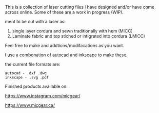 This is a collection of laser cutting files I have designed and/or have come across online. Some of these are a work in progress (WIP). 

ment to be cut with a laser as:
1.  single layer cordura and sewn traditionally with hem (MICC)
2.  Laminate fabric and top stiched or intigrated into cordura (LMICC)


Feel free to make and addtions/modifacations as you want.

I use a combonation of autocad and inkscape to make these.

the current file formats are: 

    autocad - .dxf .dwg
    inkscape - .svg .pdf

Finished products available on:

https://www.instagram.com/micgear/

https://www.micgear.ca/
